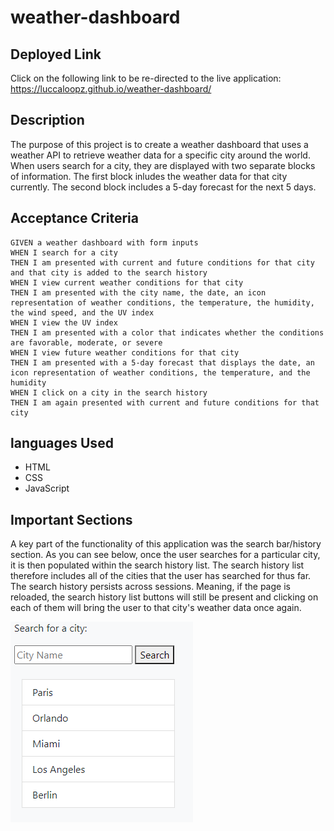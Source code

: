 # weather-dashboard

## **Deployed Link**
Click on the following link to be re-directed to the live application: https://luccaloopz.github.io/weather-dashboard/

## **Description**
The purpose of this project is to create a weather dashboard that uses a weather API to retrieve weather data for a specific city around the world. When users search for a city, they are displayed with two separate blocks of information. The first block inludes the weather data for that city currently. The second block includes a 5-day forecast for the next 5 days.

## **Acceptance Criteria**
```
GIVEN a weather dashboard with form inputs
WHEN I search for a city
THEN I am presented with current and future conditions for that city and that city is added to the search history
WHEN I view current weather conditions for that city
THEN I am presented with the city name, the date, an icon representation of weather conditions, the temperature, the humidity, the wind speed, and the UV index
WHEN I view the UV index
THEN I am presented with a color that indicates whether the conditions are favorable, moderate, or severe
WHEN I view future weather conditions for that city
THEN I am presented with a 5-day forecast that displays the date, an icon representation of weather conditions, the temperature, and the humidity
WHEN I click on a city in the search history
THEN I am again presented with current and future conditions for that city
```

## **languages Used**
* HTML
* CSS
* JavaScript

## **Important Sections**

A key part of the functionality of this application was the search bar/history section. As you can see below, once the user searches for a particular city, it is then populated within the search history list. The search history list therefore includes all of the cities that the user has searched for thus far. The search history persists across sessions. Meaning, if the page is reloaded, the search history list buttons will still be present and clicking on each of them will bring the user to that city's weather data once again.

![screenshot](./assets/IMAGES/search-history.PNG "Search History List")